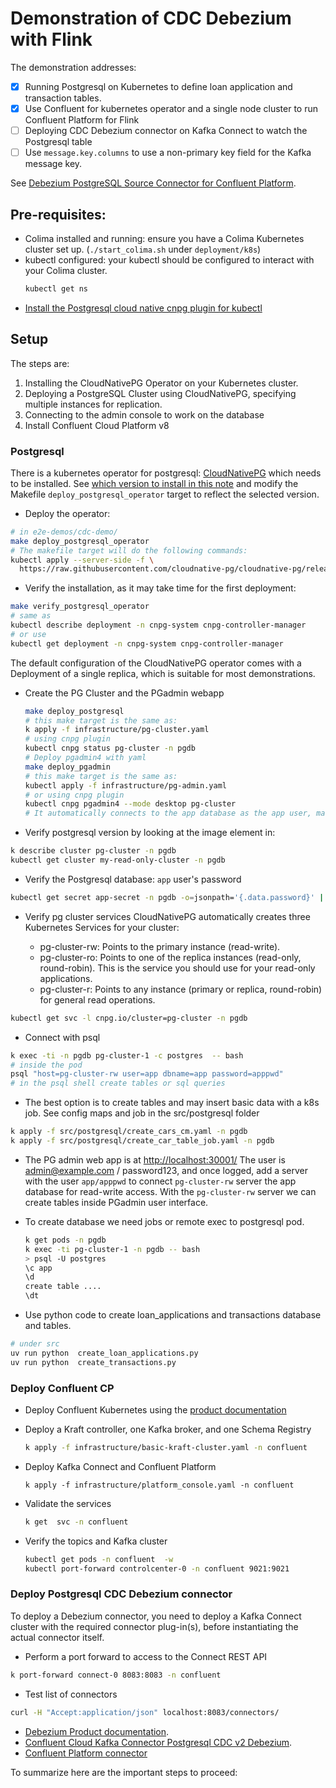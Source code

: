 # Demonstration of CDC Debezium with Flink

The demonstration addresses:

* [x] Running Postgresql on Kubernetes to define loan application and transaction tables.
* [x] Use Confluent for kubernetes operator and a single node cluster to run Confluent Platform for Flink
* [ ] Deploying CDC Debezium connector on Kafka Connect to watch the Postgresql table
* [ ] Use `message.key.columns` to use a non-primary key field for the Kafka message key.

See [Debezium PostgreSQL Source Connector for Confluent Platform](https://docs.confluent.io/kafka-connectors/debezium-postgres-source/current/overview.html).

## Pre-requisites:

* Colima installed and running: ensure you have a Colima Kubernetes cluster set up. (`./start_colima.sh` under `deployment/k8s`)
* kubectl configured: your kubectl should be configured to interact with your Colima cluster.
  ```sh
  kubectl get ns
  ```
* [Install the Postgresql cloud native cnpg plugin for kubectl](https://cloudnative-pg.io/documentation/current/kubectl-plugin/)

## Setup

The steps are:

1. Installing the CloudNativePG Operator on your Kubernetes cluster.
1. Deploying a PostgreSQL Cluster using CloudNativePG, specifying multiple instances for replication.
1. Connecting to the admin console to work on the database
1. Install Confluent Cloud Platform v8

### Postgresql

There is a kubernetes operator for postgresql: [CloudNativePG](https://cloudnative-pg.io/) which needs to be installed. See [which version to install in this note](https://cloudnative-pg.io/documentation/1.25/installation_upgrade/) and modify the Makefile `deploy_postgresql_operator` target to reflect the selected version.

* Deploy the operator:
```sh
# in e2e-demos/cdc-demo/
make deploy_postgresql_operator
# The makefile target will do the following commands:
kubectl apply --server-side -f \
  https://raw.githubusercontent.com/cloudnative-pg/cloudnative-pg/release-1.25/releases/cnpg-1.25.1.yaml
```

* Verify the installation, as it may take time for the first deployment: 

```sh
make verify_postgresql_operator
# same as
kubectl describe deployment -n cnpg-system cnpg-controller-manager
# or use
kubectl get deployment -n cnpg-system cnpg-controller-manager
```

The default configuration of the CloudNativePG operator comes with a Deployment of a single replica, which is suitable for most demonstrations.

* Create the PG Cluster and the PGadmin webapp
  ```sh
  make deploy_postgresql
  # this make target is the same as: 
  k apply -f infrastructure/pg-cluster.yaml
  # using cnpg plugin
  kubectl cnpg status pg-cluster -n pgdb
  # Deploy pgadmin4 with yaml
  make deploy_pgadmin
  # this make target is the same as:
  kubectl apply -f infrastructure/pg-admin.yaml
  # or using cnpg plugin
  kubectl cnpg pgadmin4 --mode desktop pg-cluster
  # It automatically connects to the app database as the app user, making it ideal for quick demos
  ```

* Verify postgresql version by looking at the image element in:

```sh
k describe cluster pg-cluster -n pgdb  
kubectl get cluster my-read-only-cluster -n pgdb
```

* Verify the Postgresql database: `app` user's password

```sh
kubectl get secret app-secret -n pgdb -o=jsonpath='{.data.password}' | base64 -d
```

* Verify pg cluster services
CloudNativePG automatically creates three Kubernetes Services for your cluster:

  * pg-cluster-rw: Points to the primary instance (read-write).
  * pg-cluster-ro: Points to one of the replica instances (read-only, round-robin). This is the service you should use for your read-only applications.
  * pg-cluster-r: Points to any instance (primary or replica, round-robin) for general read operations.

```sh
kubectl get svc -l cnpg.io/cluster=pg-cluster -n pgdb
```

* Connect with psql
```sh
k exec -ti -n pgdb pg-cluster-1 -c postgres  -- bash
# inside the pod
psql "host=pg-cluster-rw user=app dbname=app password=apppwd"
# in the psql shell create tables or sql queries

```

* The best option is to create tables and may insert basic data with a k8s job. See config maps and job in the src/postgresql folder

```sh
k apply -f src/postgresql/create_cars_cm.yaml -n pgdb
k apply -f src/postgresql/create_car_table_job.yaml -n pgdb
```

* The PG admin web app is at [http://localhost:30001/](http://localhost:30001/) The user is admin@example.com / password123, and once logged, add a server with the user `app/apppwd` to connect `pg-cluster-rw` server the app database for read-write access. With the `pg-cluster-rw` server we can create tables inside PGadmin user interface.

* To create database we need jobs or remote exec to postgresql pod.

    ```sh
    k get pods -n pgdb
    k exec -ti pg-cluster-1 -n pgdb -- bash
    > psql -U postgres
    \c app
    \d
    create table .... 
    \dt
    ```

* Use python code to create loan_applications and transactions database and tables.

```sh
# under src
uv run python  create_loan_applications.py
uv run python  create_transactions.py
```

### Deploy Confluent CP

* Deploy Confluent Kubernetes using the [product documentation](https://docs.confluent.io/operator/current/co-deploy-cfk.html)
* Deploy a Kraft controller, one Kafka broker, and one Schema Registry
  ```sh
  k apply -f infrastructure/basic-kraft-cluster.yaml -n confluent
  ```

* Deploy Kafka Connect and Confluent Platform
  ```
  k apply -f infrastructure/platform_console.yaml -n confluent
  ```

* Validate the services
  ```sh
  k get  svc -n confluent
  ```

* Verify the topics and Kafka cluster
  ```sh
  kubectl get pods -n confluent  -w 
  kubectl port-forward controlcenter-0 -n confluent 9021:9021
  ```

### Deploy Postgresql CDC Debezium connector

To deploy a Debezium connector, you need to deploy a Kafka Connect cluster with the required connector plug-in(s), before instantiating the actual connector itself.

* Perform a port forward to access to the Connect REST API

```sh
k port-forward connect-0 8083:8083 -n confluent
```

* Test list of connectors

```sh
curl -H "Accept:application/json" localhost:8083/connectors/
```

* [Debezium Product documentation](https://debezium.io/documentation/reference/stable/connectors/postgresql.html#debezium-connector-for-postgresql). 
* [Confluent Cloud Kafka Connector Postgresql CDC v2 Debezium](https://docs.confluent.io/cloud/current/connectors/cc-postgresql-cdc-source-v2-debezium/cc-postgresql-cdc-source-v2-debezium.html).
* [Confluent Platform connector](https://docs.confluent.io/kafka-connectors/debezium-postgres-source/current/overview.html)

To summarize here are the important steps to proceed:



```
```